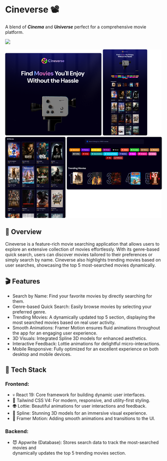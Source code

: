 # Cineverse 📽️

A blend of ***Cinema*** and ***Universe*** perfect for a comprehensive movie platform.

<img src="https://go-skill-icons.vercel.app/api/icons?i=react,tailwind,appwrite,api" />

![Cineverse App Demo](./cover/cineverseBG.png)

## 🍿 Overview
Cineverse is a feature-rich movie searching application that allows users to explore an extensive collection of movies effortlessly. With its genre-based quick search, users can discover movies tailored to their preferences or simply search by name. Cineverse also highlights trending movies based on user searches, showcasing the top 5 most-searched movies dynamically.

## 🎬 Features
- Search by Name: Find your favorite movies by directly searching for them.
- Genre-based Quick Search: Easily browse movies by selecting your preferred genre.
- Trending Movies: A dynamically updated top 5 section, displaying the most searched movies based on real user activity.
- Smooth Animations: Framer Motion ensures fluid animations throughout the app for an engaging user experience.
- 3D Visuals: Integrated Spline 3D models for enhanced aesthetics.
- Interactive Feedback: Lottie animations for delightful micro-interactions.
- Mobile Responsive: Fully optimized for an excellent experience on both desktop and mobile devices.

## 🎦 Tech Stack

### Frontend:

- 💀 React 19: Core framework for building dynamic user interfaces.
- 👻 Tailwind CSS V4: For modern, responsive, and utility-first styling.
- 👽 Lottie: Beautiful animations for user interactions and feedback.
- 👾 Spline: Stunning 3D models for an immersive visual experience.
- 🤖 Framer Motion: Adding smooth animations and transitions to the UI.

### Backend:

- 😈 Appwrite (Database): Stores search data to track the most-searched movies and <br /> dynamically updates the top 5 trending movies section.